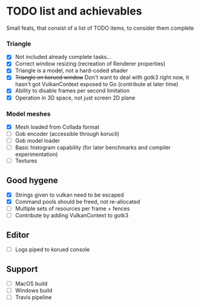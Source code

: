 # TODO list and achievables

Small feats, that consist of a list of TODO items, to consider them complete

### Triangle

- [x] Not included already complete tasks...
- [x] Correct window resizing (recreation of Renderer properties)
- [x] Triangle is a model, not a hard-coded shader
- [x] ~~Triangle on korued window~~ Don't want to deal with gotk3 right now, it hasn't got VulkanContext exposed to Go (contribute at later time)
- [x] Ability to disable frames per second limitation
- [x] Operation in 3D space, not just screen 2D plane

### Model meshes

- [x] Mesh loaded from Collada format
- [ ] Gob encoder (accessible through korucli)
- [ ] Gob model loader
- [ ] Basic histogram capability (for later benchmarks and compiler experimentation)
- [ ] Textures

## Good hygene

- [x] Strings given to vulkan need to be escaped
- [x] Command pools should be freed, not re-allocated
- [ ] Multiple sets of resources per frame + fences
- [ ] Contribute by adding VulkanContext to gotk3 

## Editor

- [ ] Logs piped to korued console

## Support

- [ ] MacOS build
- [ ] Windows build
- [ ] Travis pipeline